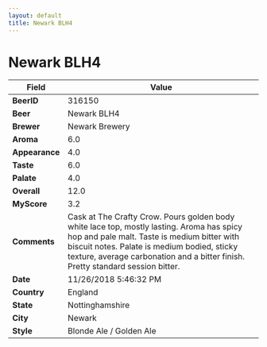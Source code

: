 ```yaml
---
layout: default
title: Newark BLH4
---
```


# Newark BLH4

| Field         | Value     |
|---------------|-----------|
| **BeerID** | 316150 |
| **Beer** | Newark BLH4 |
| **Brewer** | Newark Brewery |
| **Aroma** | 6.0 |
| **Appearance** | 4.0 |
| **Taste** | 6.0 |
| **Palate** | 4.0 |
| **Overall** | 12.0 |
| **MyScore** | 3.2 |
| **Comments** | Cask at The Crafty Crow. Pours golden body white lace top, mostly lasting. Aroma has spicy hop and pale malt. Taste is medium bitter with biscuit notes. Palate is medium bodied, sticky texture, average carbonation and a bitter finish. Pretty standard session bitter. |
| **Date** | 11/26/2018 5:46:32 PM |
| **Country** | England |
| **State** | Nottinghamshire |
| **City** | Newark |
| **Style** | Blonde Ale / Golden Ale |
